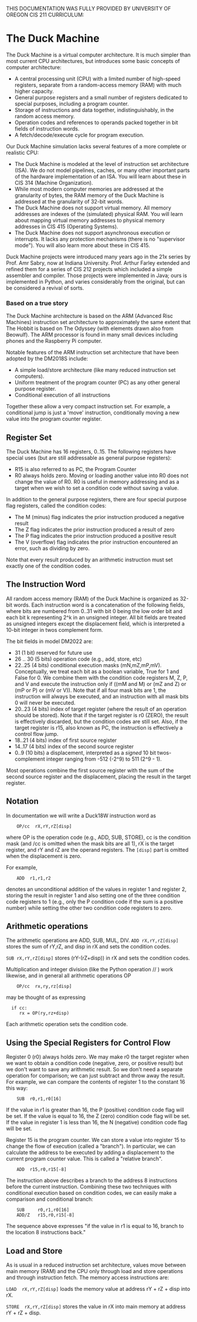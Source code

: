 THIS DOCUMENTATION WAS FULLY PROVIDED BY UNIVERSITY OF OREGON CIS 211 CURRICULUM:

# The Duck Machine

The Duck Machine is a virtual computer architecture.  It is much
  simpler than most current CPU  architectures, but introduces some
  basic concepts of computer architecture: 

* A central processing unit (CPU) with a limited number of 
  high-speed registers, separate from a random-access memory (RAM)
  with much higher capacity. 
* General purpose registers and a small number of registers dedicated
  to special purposes, including a program counter.  
* Storage of instructions and data together, indistinguishably, in the
  random access memory. 
* Operation codes and references to operands packed together in bit
  fields of instruction words.
* A fetch/decode/execute cycle for program execution. 

Our Duck Machine simulation lacks several features of a more complete or realistic CPU: 

* The Duck Machine is modeled at the level of instruction set
  architecture (ISA).  We do not model pipelines, caches, or many
  other important parts of the hardware implementation of an ISA.  You
  will learn about these in CIS 314 (Machine Organization). 
* While most modern computer memories are addressed at the granularity
  of bytes, the RAM memory of the Duck Machine is addressed at the
  granularity of 32-bit words.  
* The Duck Machine does not support virtual memory. All memory
  addresses are indexes of the (simulated) physical RAM.  You will
  learn about mapping virtual memory addresses to physical memory
  addresses in CIS 415 (Operating Systems). 
* The Duck Machine does not support asynchronous execution or
  interrupts.  It lacks any protection mechanisms (there is no
  "supervisor mode").  You will also learn more about these in CIS 415. 

Duck Machine projects were introduced many years ago in the 21x series
by Prof. Amr Sabry, now at Indiana University.  Prof. Arthur Farley
extended and refined them for a series of CIS 212 projects which
included a simple assembler and compiler.  Those projects were
implemented in Java; ours is implemented in Python, and varies
considerably from the original, but can be considered a revival of
sorts.

### Based on a true story

The Duck Machine architecture is based on the ARM (Advanced Risc Machines) instruction
set architecture to approximately the same extent that The Hobbit is
based on The Odyssey (with elements drawn also from Beowulf).  The ARM
processor is found in many small devices including phones and the
Raspberry Pi computer.

Notable features of the ARM instruction set architecture that have
been adopted by the DM2018S include: 

* A simple load/store architecture (like many reduced instruction set computers). 
* Uniform treatment of the program counter (PC) as any other general purpose register. 
* Conditional execution of all instructions

Together these allow a very compact instruction set.  For example, a
conditional jump is just a 'move' instruction, conditionally moving a
new value into the program counter register.

## Register Set

The Duck Machine has 16 registers, 0..15.  The following registers
have special uses (but are still addressable as general purpose
registers):

* R15 is also referred to as PC, the Program Counter
* R0 always holds zero.  Moving or loading another value into R0 does
not change the value of R0.  R0 is useful in memory addressing and as
a target when we wish to set a condition code without saving a value. 

In addition to the general purpose registers, there are four special
purpose flag registers, called the condition codes:

* The M (minus) flag indicates the prior instruction produced a negative result
* The Z flag indicates the prior instruction produced a result of zero
* The P flag indicates the prior instruction produced a positive result
* The V (overflow) flag indicates the prior instruction encountered an
error, such as dividing by zero.  

Note that every result produced by an arithmetic instruction must set
exactly one of the condition codes.

## The Instruction Word

All random access memory (RAM) of the Duck Machine is organized as
32-bit words. Each instruction word is a concatenation of the
following fields, where bits are numbered from 0..31 with bit 0 being
the low order bit and each bit k representing 2^k in an unsigned
integer.  All bit fields are treated as unsigned integers except the
displacement field, which is interpreted a 10-bit integer in twos
complement form.

The bit fields in model DM2022 are: 

* 31 (1 bit) reserved for future use
* 26 .. 30 (5 bits) operation code (e.g., add, store, etc)
* 22..25 (4 bits) conditional execution masks (mN,mZ,mP,mV).
Conceptually, we treat each bit as a boolean variable, True for 1 and
False for 0.  We combine them with the condition code registers M, Z,
P, and V and execute the instruction only if ((mM and M) or (mZ and Z)
or (mP or P) or (mV or V)).  Note that if all four mask bits are 1,
the instruction will always be executed, and an instruction with all
mask bits 0 will never be executed.
* 20..23 (4 bits) index of target register (where the result of an
operation should be stored).  Note that if the target register is r0
(ZERO), the result is effectively discarded, but the condition codes
are still set.  Also, if the target register is r15, also known as PC,
the instruction is effectively a control flow jump. 
* 18..21 (4 bits) index of first source register
* 14..17 (4 bits) index of the second source register
* 0..9 (10 bits) a displacement, interpreted as a *signed* 10 bit
  twos-complement integer ranging from -512 (-2^9) to 511 (2^9 - 1).

Most operations combine the first source register with the sum of the
  second source register and the displacement, placing the result in
  the target register. 


## Notation

In documentation we will write a Duck18W instruction word as 

```
    OP/cc  rX,rY,rZ[disp]
```

where OP is the operation code (e.g., ADD, SUB, STORE), cc is the
condition mask (and /cc is omitted when the mask bits are all 1), rX
is the target register, and rY and rZ are the operand registers.  The
`[disp]`  part is omitted when the displacement is zero.

For example, 

```
	ADD  r1,r1,r2
```

denotes an unconditional addition of the values in register 1 and
	register 2, storing the result in register 1 and also setting one
	of the three condition code registers to 1 (e.g., only the P
	condition code if the sum is a positive number) while setting the
	other two condition code registers to zero.  

## Arithmetic operations

The arithmetic operations are ADD, SUB, MUL, DIV. 
`ADD rX,rY,rZ[disp]`  stores the sum of rY,rZ, and disp in rX and sets the condition codes. 

`SUB rX,rY,rZ[disp]` stores (rY-(rZ+disp)) in rX and sets the condition codes. 

Multiplication and integer division (like the Python operation // )
work likewise, and in general all arithmetic operations OP 
```
	OP/cc  rx,ry,rz[disp]
```
may be thought of as expressing
```
  if cc:
     rx = OP(ry,rz+disp)
```
Each arithmetic operation sets the condition code. 

## Using the Special Registers for Control Flow

Register 0 (r0) always holds zero.  We may make r0 the target register
when we want to obtain a condition code (negative, zero, or positive
result) but we don't want to save any arithmetic result.  So we don't
need a separate operation for comparison; we can just subtract and
throw away the result.  For example, we can compare the contents of
register 1 to the constant 16 this way:  

```
	SUB  r0,r1,r0[16]
```

If the value in r1 is greater than 16, the P (positive) condition code
flag will be set.  If the value is equal to 16, the Z (zero) condition
code flag will be set.  If the value in register 1 is less than 16,
the N (negative) condition code flag will be set.  

Register 15 is the program counter.  We can store a value into
register 15 to change the flow of execution (called a "branch"). In
particular, we can calculate the address to be executed by adding a
displacement to the current program counter value.  This is called a
"relative branch".  

```
	ADD  r15,r0,r15[-8]
```
The instruction above describes a branch to the address 8 instructions
before the current instruction.   Combining these two techniques with
conditional execution based on condition codes, we can easily make a
comparison and conditional branch:  

```
	SUB  	r0,r1,r0[16]
	ADD/Z	r15,r0,r15[-8]
```
The sequence above expresses "if the value in r1 is equal to 16,
branch to the location 8 instructions back." 


## Load and Store

As is usual in a reduced instruction set architecture, values move
between main memory (RAM) and the CPU only through load and store
operations and through instruction fetch.  The memory access
instructions are: 

`LOAD  rX,rY,rZ[disp]` loads the memory value at address rY + rZ +
disp into rX.  

`STORE  rX,rY,rZ[disp]` stores the value in rX into main memory at
address rY + rZ + disp. 

